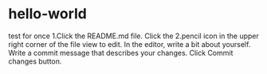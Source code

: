 # hello-world
test for once
1.Click the README.md file.
  Click the
2.pencil icon in the upper right corner of the file view to edit.
In the editor, write a bit about yourself.
Write a commit message that describes your changes.
Click Commit changes button.
